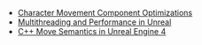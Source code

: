 - [Character Movement Component Optimizations](https://dev.epicgames.com/community/learning/knowledge-base/mo9O/unreal-engine-character-movement-optimizations)
- [Multithreading and Performance in Unreal](https://docs.google.com/document/d/1uw9Dfui5ZepSrBpMc1DrxFOeRFnDu8ubzFse8Mr_s7E/edit?tab=t.0)
- [C++ Move Semantics in Unreal Engine 4](https://jonasreich.de/blog/001-ue4-move-semantics.html)

